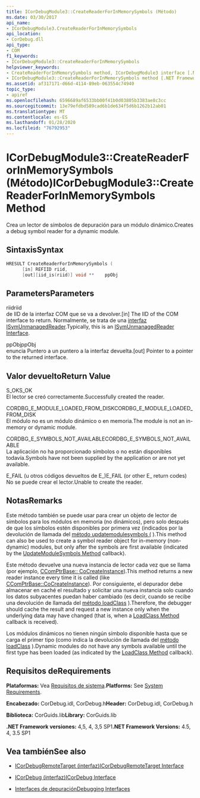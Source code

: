 ```yaml
---
title: ICorDebugModule3::CreateReaderForInMemorySymbols (Método)
ms.date: 03/30/2017
api_name:
- ICorDebugModule3.CreateReaderForInMemorySymbols
api_location:
- CorDebug.dll
api_type:
- COM
f1_keywords:
- ICorDebugModule3::CreateReaderForInMemorySymbols
helpviewer_keywords:
- CreateReaderForInMemorySymbols method, ICorDebugModule3 interface [.NET Framework debugging]
- ICorDebugModule3::CreateReaderForInMemorySymbols method [.NET Framework debugging]
ms.assetid: af317171-d66d-4114-89eb-063554c74940
topic_type:
- apiref
ms.openlocfilehash: 6596689af6533bb00f41b0d03805b3383ae8c3cc
ms.sourcegitcommit: 13e79efdbd589cad6b1de634f5d6b1262b12ab01
ms.translationtype: MT
ms.contentlocale: es-ES
ms.lasthandoff: 01/28/2020
ms.locfileid: "76792953"
---
```

# <a name="icordebugmodule3createreaderforinmemorysymbols-method"></a><span data-ttu-id="2c04d-102">ICorDebugModule3::CreateReaderForInMemorySymbols (Método)</span><span class="sxs-lookup"><span data-stu-id="2c04d-102">ICorDebugModule3::CreateReaderForInMemorySymbols Method</span></span>
<span data-ttu-id="2c04d-103">Crea un lector de símbolos de depuración para un módulo dinámico.</span><span class="sxs-lookup"><span data-stu-id="2c04d-103">Creates a debug symbol reader for a dynamic module.</span></span>  
  
## <a name="syntax"></a><span data-ttu-id="2c04d-104">Sintaxis</span><span class="sxs-lookup"><span data-stu-id="2c04d-104">Syntax</span></span>  
  
```cpp  
HRESULT CreateReaderForInMemorySymbols (  
      [in] REFIID riid,  
      [out][iid_is(riid)] void **    ppObj  
```  
  
## <a name="parameters"></a><span data-ttu-id="2c04d-105">Parameters</span><span class="sxs-lookup"><span data-stu-id="2c04d-105">Parameters</span></span>  
 <span data-ttu-id="2c04d-106">riid</span><span class="sxs-lookup"><span data-stu-id="2c04d-106">riid</span></span>  
 <span data-ttu-id="2c04d-107">de IID de la interfaz COM que se va a devolver.</span><span class="sxs-lookup"><span data-stu-id="2c04d-107">[in] The IID of the COM interface to return.</span></span> <span data-ttu-id="2c04d-108">Normalmente, se trata de una [interfaz ISymUnmanagedReader](../../../../docs/framework/unmanaged-api/diagnostics/isymunmanagedreader-interface.md).</span><span class="sxs-lookup"><span data-stu-id="2c04d-108">Typically, this is an [ISymUnmanagedReader Interface](../../../../docs/framework/unmanaged-api/diagnostics/isymunmanagedreader-interface.md).</span></span>  
  
 <span data-ttu-id="2c04d-109">ppObj</span><span class="sxs-lookup"><span data-stu-id="2c04d-109">ppObj</span></span>  
 <span data-ttu-id="2c04d-110">enuncia Puntero a un puntero a la interfaz devuelta.</span><span class="sxs-lookup"><span data-stu-id="2c04d-110">[out] Pointer to a pointer to the returned interface.</span></span>  
  
## <a name="return-value"></a><span data-ttu-id="2c04d-111">Valor devuelto</span><span class="sxs-lookup"><span data-stu-id="2c04d-111">Return Value</span></span>  
 <span data-ttu-id="2c04d-112">S_OK</span><span class="sxs-lookup"><span data-stu-id="2c04d-112">S_OK</span></span>  
 <span data-ttu-id="2c04d-113">El lector se creó correctamente.</span><span class="sxs-lookup"><span data-stu-id="2c04d-113">Successfully created the reader.</span></span>  
  
 <span data-ttu-id="2c04d-114">CORDBG_E_MODULE_LOADED_FROM_DISK</span><span class="sxs-lookup"><span data-stu-id="2c04d-114">CORDBG_E_MODULE_LOADED_FROM_DISK</span></span>  
 <span data-ttu-id="2c04d-115">El módulo no es un módulo dinámico o en memoria.</span><span class="sxs-lookup"><span data-stu-id="2c04d-115">The module is not an in-memory or dynamic module.</span></span>  
  
 <span data-ttu-id="2c04d-116">CORDBG_E_SYMBOLS_NOT_AVAILABLE</span><span class="sxs-lookup"><span data-stu-id="2c04d-116">CORDBG_E_SYMBOLS_NOT_AVAILABLE</span></span>  
 <span data-ttu-id="2c04d-117">La aplicación no ha proporcionado símbolos o no están disponibles todavía.</span><span class="sxs-lookup"><span data-stu-id="2c04d-117">Symbols have not been supplied by the application or are not yet available.</span></span>  
  
 <span data-ttu-id="2c04d-118">E_FAIL (u otros códigos devueltos de E_)</span><span class="sxs-lookup"><span data-stu-id="2c04d-118">E_FAIL (or other E_ return codes)</span></span>  
 <span data-ttu-id="2c04d-119">No se puede crear el lector.</span><span class="sxs-lookup"><span data-stu-id="2c04d-119">Unable to create the reader.</span></span>  
  
## <a name="remarks"></a><span data-ttu-id="2c04d-120">Notas</span><span class="sxs-lookup"><span data-stu-id="2c04d-120">Remarks</span></span>  
 <span data-ttu-id="2c04d-121">Este método también se puede usar para crear un objeto de lector de símbolos para los módulos en memoria (no dinámicos), pero solo después de que los símbolos estén disponibles por primera vez (indicados por la devolución de llamada del [método updatemodulesymbols (](icordebugmanagedcallback-updatemodulesymbols-method.md) ).</span><span class="sxs-lookup"><span data-stu-id="2c04d-121">This method can also be used to create a symbol reader object for in-memory (non-dynamic) modules, but only after the symbols are first available (indicated by the [UpdateModuleSymbols Method](icordebugmanagedcallback-updatemodulesymbols-method.md) callback).</span></span>  
  
 <span data-ttu-id="2c04d-122">Este método devuelve una nueva instancia de lector cada vez que se llama (por ejemplo, [CComPtrBase:: CoCreateInstance](/cpp/atl/reference/ccomptrbase-class#cocreateinstance)).</span><span class="sxs-lookup"><span data-stu-id="2c04d-122">This method returns a new reader instance every time it is called (like [CComPtrBase::CoCreateInstance](/cpp/atl/reference/ccomptrbase-class#cocreateinstance)).</span></span> <span data-ttu-id="2c04d-123">Por consiguiente, el depurador debe almacenar en caché el resultado y solicitar una nueva instancia solo cuando los datos subyacentes puedan haber cambiado (es decir, cuando se recibe una devolución de llamada del [método loadClass](icordebugmanagedcallback-loadclass-method.md) ).</span><span class="sxs-lookup"><span data-stu-id="2c04d-123">Therefore, the debugger should cache the result and request a new instance only when the underlying data may have changed (that is, when a [LoadClass Method](icordebugmanagedcallback-loadclass-method.md) callback is received).</span></span>  
  
 <span data-ttu-id="2c04d-124">Los módulos dinámicos no tienen ningún símbolo disponible hasta que se carga el primer tipo (como indica la devolución de llamada del [método loadClass](icordebugmanagedcallback-loadclass-method.md) ).</span><span class="sxs-lookup"><span data-stu-id="2c04d-124">Dynamic modules do not have any symbols available until the first type has been loaded (as indicated by the [LoadClass Method](icordebugmanagedcallback-loadclass-method.md) callback).</span></span>  
  
## <a name="requirements"></a><span data-ttu-id="2c04d-125">Requisitos de</span><span class="sxs-lookup"><span data-stu-id="2c04d-125">Requirements</span></span>  
 <span data-ttu-id="2c04d-126">**Plataformas:** Vea [Requisitos de sistema](../../../../docs/framework/get-started/system-requirements.md).</span><span class="sxs-lookup"><span data-stu-id="2c04d-126">**Platforms:** See [System Requirements](../../../../docs/framework/get-started/system-requirements.md).</span></span>  
  
 <span data-ttu-id="2c04d-127">**Encabezado:** CorDebug.idl, CorDebug.h</span><span class="sxs-lookup"><span data-stu-id="2c04d-127">**Header:** CorDebug.idl, CorDebug.h</span></span>  
  
 <span data-ttu-id="2c04d-128">**Biblioteca:** CorGuids.lib</span><span class="sxs-lookup"><span data-stu-id="2c04d-128">**Library:** CorGuids.lib</span></span>  
  
 <span data-ttu-id="2c04d-129">**.NET Framework versiones:** 4,5, 4, 3,5 SP1</span><span class="sxs-lookup"><span data-stu-id="2c04d-129">**.NET Framework Versions:** 4.5, 4, 3.5 SP1</span></span>  
  
## <a name="see-also"></a><span data-ttu-id="2c04d-130">Vea también</span><span class="sxs-lookup"><span data-stu-id="2c04d-130">See also</span></span>

- [<span data-ttu-id="2c04d-131">ICorDebugRemoteTarget (interfaz)</span><span class="sxs-lookup"><span data-stu-id="2c04d-131">ICorDebugRemoteTarget Interface</span></span>](icordebugremotetarget-interface.md)
- [<span data-ttu-id="2c04d-132">ICorDebug (interfaz)</span><span class="sxs-lookup"><span data-stu-id="2c04d-132">ICorDebug Interface</span></span>](icordebug-interface.md)

- [<span data-ttu-id="2c04d-133">Interfaces de depuración</span><span class="sxs-lookup"><span data-stu-id="2c04d-133">Debugging Interfaces</span></span>](debugging-interfaces.md)
